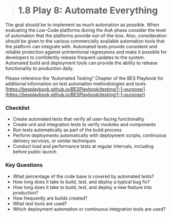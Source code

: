 > # **1.8** Play 8: Automate Everything

The goal should be to implement as much automation as possible.  When evaluating the Low-Code platforms during the AoA phase consider the level of automation that the platforms provide out-of-the-box.  Also, consideration should be given to the various commercially available automation tools that the platform can integrate with.  Automated tests provide consistent and reliable protection against unintentional regressions and make it possible for developers to confidently release frequent updates to the system.  Automated build and deployment tools can provide the ability to release functionality to production daily. 

Please reference the “Automated Testing” Chapter of the BES Playbook for additional information on test automation methodologies and tools:
[https://besplaybook.github.io/BESPlaybook/testing/1-1-purpose/](https://besplaybook.github.io/BESPlaybook/testing/1-1-purpose/)

### Checklist

- Create automated tests that verify all user-facing functionality
- Create unit and integration tests to verify modules and components
- Run tests automatically as part of the build process
- Perform deployments automatically with deployment scripts, continuous delivery services, or similar techniques
- Conduct load and performance tests at regular intervals, including before public launch

### Key Questions

- What percentage of the code base is covered by automated tests?
- How long does it take to build, test, and deploy a typical bug fix?
- How long does it take to build, test, and deploy a new feature into production?
- How frequently are builds created?
- What test tools are used?
- Which deployment automation or continuous integration tools are used?
